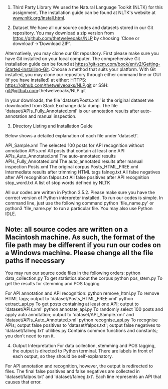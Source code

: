 1. Third Party Library
We used the Natural Language Toolkit (NLTK) for this assignment. The installation guide can be found at NLTK's website at www.nltk.org/install.html. 

2. Dataset
We have all our source codes and datasets stored in our Git repository. You may download a zip version from https://github.com/thetwelveoaks/NLP by choosing 'Clone or download'->'Download ZIP'. 

Alternatively, you may clone our Git repository. First please make sure you have Git installed on your local computer. The comprehensive Git installation guide can be found at https://git-scm.com/book/en/v2/Getting-Started-Installing-Git. Choose a method that suits your platform. 
With Git installed, you may clone our repository through either command line or GUI (if you have installed) at either:
HTTPS: https://github.com/thetwelveoaks/NLP.git or
SSH: git@github.com:thetwelveoaks/NLP.git

In your downloads, the file 'dataset/Posts.xml' is the original dataset we downloaded from Stack Exchange data dump. The file 'dataset/APIs_Fully_Annotated.xml' is our annotation results after auto-annotation and manual inspection. 

3. Directory Listing and Installation Guide

Below shows a detailed explanation of each file under 'dataset/'. 

API_Sample.xml				The selected 100 posts for API recognition without annotation
APIs.xml					All posts that contain at least one API
APIs_Auto_Annotated.xml		The auto-annotated results
APIs_Fully_Annotated.xml	The auto_annotated results after manual inspection
Posts.xml					The original corpus
Posts_HTML_FREE.xml			Intermediate results after trimming HTML tags
falneg.txt					All false negatives after API recognition
falpos.txt					All false positives after API recognition
stop_word.txt				A list of stop words defined by NLTK

All our codes are written in Python 3.5.2. Please make sure you have the correct version of Python interpreter installed. 
To run our codes is simple. In command line, just use the following command
python 'file_name.py' or
python3 'file_name.py'
to run a particular file. You may also use Python IDLE. 

## Note: all source codes are written on a Macintosh machine. As such, the format of the file path may be different if you run our codes on a Windows machine. Please change all the file paths if necessary ##

You may run our source code files in the following orders:
python data_collection.py 	To get statistics about the corpus
python pos_stem.py 			To get the results for stemming and POS tagging

For API annotation and API recognition:
python remove_html.py  		To remove HTML tags; output to 'dataset/Posts_HTML_FREE.xml'
python extract_api.py 		To get posts containing at least one API; output to 'dataset/APIs.xml'
python annotate_api.py 		To randomly select 100 posts and apply auto annotation; output to 'dataset/API_Sample.xml' and 'dataset/APIs_Auto_Annotated.xml'
python recognise_api.py 	To recognise APIs; output false positives to 'dataset/falpos.txt'; output false negatives to 'dataset/falneg.txt'
utilities.py 				Contains common functions and constants; you don't need to run it. 

4. Output Interpretation
For data collection, stemming and POS tagging, the output is directed to Python terminal. There are labels in front of each output, so they should be self-explanatory. 

For API annotation and recognition, however, the output is redirected to files. The final false positives and false negatives are collected in 'dataset/falpos.txt' and 'dataset/falneg.txt'. Each line represents an API that causes that error. 